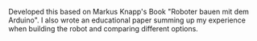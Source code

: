 Developed this based on Markus Knapp's Book "Roboter bauen mit dem Arduino". I also wrote an educational paper summing up my experience when building the robot and comparing different options.

